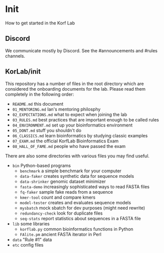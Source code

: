 Init
====

How to get started in the Korf Lab

## Discord ##

We communicate mostly by Discord. See the #announcements and #rules channels.

## KorLab/init ##

This repository has a number of files in the root directory which are
considered the onboarding documents for the lab. Please read them completely in
the following order:

- `README.md` this document
- `01_MENTORING.md` Ian's mentoring philosphy
- `02_EXPECTATIONS.md` what to expect when joining the lab
- `03_RULES.md` best practices that are important enough to be called rules
- `04_ENVIRONMENT.md` set up your bioinformatics environment
- `05_DONT.md` stuff you shouldn't do
- `06_CLASSICS.md` learn bioinformatics by studying classic examples
- `07_EXAM.md` the official KorfLab Bioinformatics Exam
- `08_HALL_OF_FAME.md` people who have passed the exam

There are also some directories with various files you may find useful.

- `bin` Python-based programs
	- `benchmark` a simple benchmark for your computer
	- `data-faker` creates synthetic data for sequence models
	- `data-shrinker` genomic dataset minimizer
	- `fasta-demo` increasingly sophisticated ways to read FASTA files
	- `fq-faker` sample fake reads from a sequence
	- `kmer-tool` count and compare kmers
	- `model-tester` creates and evaluates sequence models
	- `mysbatch` mock sbatch for dev purposes (might need rewrite)
	- `redundancy-check` look for duplicate files
	- `seq-stats` report statistics about sequences in a FASTA file
- `lib` some libraries
	- `korflab.py` common bioinformatics functions in Python
	- `FAlite.pm` ancient FASTA iterator in Perl
- `data` "Rule #1" data
- `etc` config files

